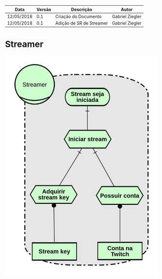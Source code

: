 |Data|Versão|Descrição|Autor|
|----|------|---------|-----|
|12/05/2018|0.1|Criação do Documento|Gabriel Ziegler|
|12/05/2018|0.1|Adição de SR de Streamer|Gabriel Ziegler|

# Streamer

![Streamer](./images/iStar/strategic-rationale/streamer.png)

